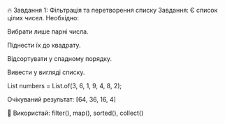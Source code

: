 🔥 Завдання 1: Фільтрація та перетворення списку
Завдання: Є список цілих чисел. Необхідно:

Вибрати лише парні числа.

Піднести їх до квадрату.

Відсортувати у спадному порядку.

Вивести у вигляді списку.

List<Integer> numbers = List.of(3, 6, 1, 9, 4, 8, 2);

Очікуваний результат:
[64, 36, 16, 4]

🔹 Використай: filter(), map(), sorted(), collect()